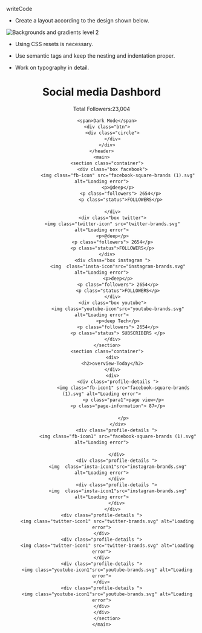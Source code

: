 writeCode

- Create a layout according to the design shown below.

![Backgrounds and gradients level 2](https://raw.githubusercontent.com/suraj122/AC-STYLE-images/master/background-and-gradients/ex-2.jpg)

- Using CSS resets is necessary.

- Use semantic tags and keep the nesting and indentation proper.

- Work on typography in detail.
<!DOCTYPE html>
<html lang="en">
<head>
    <meta charset="UTF-8">
    <link rel="stylesheet" href="style.css">
    <link rel="preconnect" href="https://fonts.gstatic.com">
    <link rel="preconnect" href="https://fonts.gstatic.com">
    <link href="https://fonts.googleapis.com/css2?family=Montserrat:ital,wght@0,300;1,200;1,300&family=Roboto+Slab:wght@500;600;700;900&family=Teko:wght@600&display=swap" rel="stylesheet">
    <title>Document</title>
   
</head>
<body>
    <header class="container">
        <h1>Social media Dashbord</h1>
        <p>Total Followers:23,004</p>
        
        <span>Dark Mode</span>
        <div class="btn">
            <div class="circle">
            </div>
        </div>
    </header>
    <main>
        <section class="container">
            <div class="box facebook">
                <img class="fb-icon" src="facebook-square-brands (1).svg" alt="Loading error">
                <p>@deep</p>
                  <p class="followers"> 2654</p>
                  <p class="status">FOLLOWERS</p>
                   
            </div>
            <div class="box twitter">
            <img class="twitter-icon" src="twitter-brands.svg" alt="Loading error">
            <p>@deep</p>
            <p class="followers"> 2654</p>
            <p class="status">FOLLOWERS</p>
        </div>
            <div class="box instagram ">
                <img  class="insta-icon"src="instagram-brands.svg" alt="Loading error">
                <p>deep</p>
                <p class="followers"> 2654</p>
                <p class="status">FOLLOWERS</p>
            </div>
            <div class="box youtube">
                <img class="youtube-icon"src="youtube-brands.svg" alt="Loading error">
                <p>deep Tech</p>
                <p class="followers"> 2654</p>
                <p class="status"> SUBSCRIBERS </p>
            </div>
        </section>
        <section class="container">
            <div>
            <h2>overview-Today</h2>
            </div>
            <div>
                <div class="profile-details ">
                    <img class="fb-icon1" src="facebook-square-brands (1).svg" alt="Loading error">
                    <p class="para1">page view</p>
                <p class="page-information"> 87</p>

                    </p>
                </div>
               <div class="profile-details ">
                <img class="fb-icon1" src="facebook-square-brands (1).svg" alt="Loading error">
                
               </div>
               <div class="profile-details ">
                <img  class="insta-icon1"src="instagram-brands.svg" alt="Loading error">
               </div>
               <div class="profile-details ">
                <img  class="insta-icon1"src="instagram-brands.svg" alt="Loading error">
               </div>
            </div>
    <div class="profile-details ">
        <img class="twitter-icon1" src="twitter-brands.svg" alt="Loading error">
    </div>
    <div class="profile-details ">
        <img class="twitter-icon1" src="twitter-brands.svg" alt="Loading error">
    </div>
    <div class="profile-details ">
        <img class="youtube-icon1"src="youtube-brands.svg" alt="Loading error">
    </div>
    <div class="profile-details ">
        <img class="youtube-icon1"src="youtube-brands.svg" alt="Loading error">
    </div>
    </div>
        </section>
    </main>
</body>
</html>